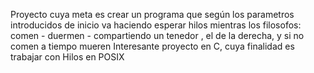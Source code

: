 Proyecto cuya meta es crear un programa que según los parametros introducidos
de inicio va haciendo esperar hilos mientras los filosofos:
 comen - duermen - compartiendo un tenedor , el de la derecha, y si no comen a tiempo mueren
Interesante proyecto en C, cuya finalidad es trabajar con Hilos en POSIX
